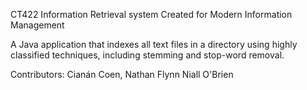 CT422 Information Retrieval system
Created for Modern Information Management

A Java application that indexes all text files in a directory using highly classified techniques,
including stemming and stop-word removal.

Contributors:
Cianán Coen,
Nathan Flynn
Niall O'Brien

